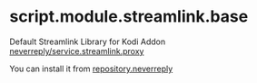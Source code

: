 # script.module.streamlink.base

Default Streamlink Library for Kodi Addon [neverreply/service.streamlink.proxy](https://github.com/neverreply/service.streamlink.proxy)

You can install it from [repository.neverreply](https://github.com/neverreply/repo)
